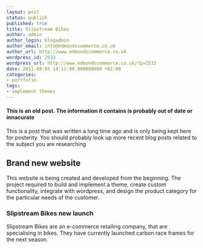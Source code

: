 ```yaml
---
layout: post
status: publish
published: true
title: Slipstream Bikes
author: admin
author_login: blogadmin
author_email: info@edmondscommerce.co.uk
author_url: http://www.edmondscommerce.co.uk
wordpress_id: 2533
wordpress_url: http://www.edmondscommerce.co.uk/?p=2533
date: 2011-08-05 14:11:00.000000000 +01:00
categories:
- portfolio
tags:
- implement themes
---
```

<div class="oldpost"><h4>This is an old post. The information it contains is probably out of date or innacurate</h4>
<p>
This is a post that was written a long time ago and is only being kept here for posterity.
You should probably look up more recent blog posts related to the subject you are researching
</p>
</div>
<h2> Brand new website </h2>

This website is being created and developed from the beginning. The project required to build and implement a theme, create custom functionality, integrate with wordpress, and design the product category for the particular needs of the customer.

<h3> Slipstream Bikes new launch </h3>

Slipstream Bikes are an e-commerce retailing company, that are specialising in bikes. They have currently launched carbon race frames for the next season.
